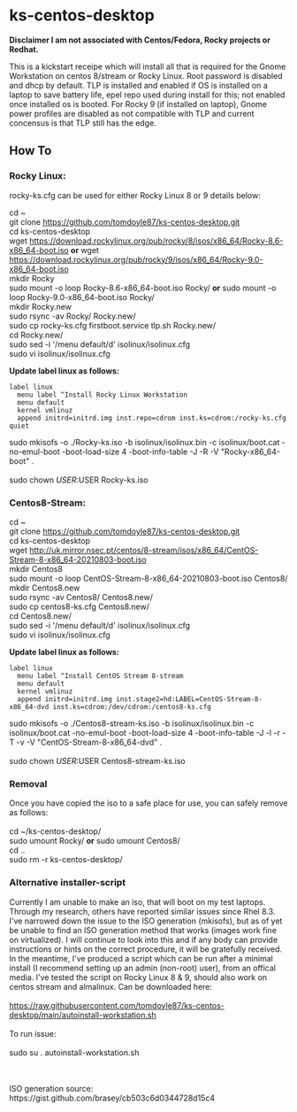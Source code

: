 #  ks-centos-desktop
**Disclaimer I am not associated with Centos/Fedora, Rocky projects or Redhat.**

This is a kickstart receipe which will install all that is required for the Gnome Workstation on centos 8/stream or Rocky Linux. Root password is disabled and dhcp by default. TLP is installed and enabled if OS is installed on a laptop to save battery life, epel repo used during install for this; not enabled once installed os is booted. For Rocky 9 (if installed on laptop), Gnome power profiles are disabled as not compatible with TLP and current concensus is that TLP still has the edge. 

## How To

### Rocky Linux:

rocky-ks.cfg can be used for either Rocky Linux 8 or 9 details below:<BR>
  
cd ~<BR> 
git clone https://github.com/tomdoyle87/ks-centos-desktop.git<BR>
cd ks-centos-desktop<BR>
wget https://download.rockylinux.org/pub/rocky/8/isos/x86_64/Rocky-8.6-x86_64-boot.iso **or** wget https://download.rockylinux.org/pub/rocky/9/isos/x86_64/Rocky-9.0-x86_64-boot.iso<BR>
mkdir Rocky<BR>
sudo mount -o loop Rocky-8.6-x86_64-boot.iso Rocky/ **or** sudo mount -o loop Rocky-9.0-x86_64-boot.iso Rocky/<BR> 
mkdir Rocky.new<BR>
sudo rsync -av Rocky/ Rocky.new/<BR>
sudo cp rocky-ks.cfg firstboot.service tlp.sh Rocky.new/<BR>
cd Rocky.new/<BR>
sudo sed -i '/menu default/d' isolinux/isolinux.cfg<BR>
sudo vi isolinux/isolinux.cfg

**Update label linux as follows:**

    label linux
      menu label ^Install Rocky Linux Workstation
      menu default 
      kernel vmlinuz
      append initrd=initrd.img inst.repo=cdrom inst.ks=cdrom:/rocky-ks.cfg quiet
 
sudo mkisofs -o ./Rocky-ks.iso -b isolinux/isolinux.bin -c isolinux/boot.cat -no-emul-boot -boot-load-size 4 -boot-info-table -J -R -V "Rocky-x86_64-boot" .<BR>
<BR>
sudo chown $USER:$USER Rocky-ks.iso

### Centos8-Stream:

cd ~<BR>
git clone https://github.com/tomdoyle87/ks-centos-desktop.git<BR>
cd ks-centos-desktop<BR>
wget http://uk.mirror.nsec.pt/centos/8-stream/isos/x86_64/CentOS-Stream-8-x86_64-20210803-boot.iso<BR>
mkdir Centos8<BR>
sudo mount -o loop CentOS-Stream-8-x86_64-20210803-boot.iso Centos8/<BR>
mkdir Centos8.new<BR>
sudo rsync -av Centos8/ Centos8.new/<BR>
sudo cp centos8-ks.cfg Centos8.new/<BR>
cd Centos8.new/<BR>
sudo sed -i '/menu default/d' isolinux/isolinux.cfg<BR>
sudo vi isolinux/isolinux.cfg

**Update label linux as follows:**

    label linux
      menu label ^Install CentOS Stream 8-stream
      menu default 
      kernel vmlinuz
      append initrd=initrd.img inst.stage2=hd:LABEL=CentOS-Stream-8-x86_64-dvd inst.ks=cdrom:/dev/cdrom:/centos8-ks.cfg

sudo mkisofs -o ./Centos8-stream-ks.iso -b isolinux/isolinux.bin -c isolinux/boot.cat -no-emul-boot -boot-load-size 4 -boot-info-table -J -l -r -T -v -V "CentOS-Stream-8-x86_64-dvd" .<BR>
<BR>
sudo chown $USER:$USER Centos8-stream-ks.iso<BR>

### Removal
Once you have copied the iso to a safe place for use, you can safely remove as follows:<BR>
<BR>
cd ~/ks-centos-desktop/<BR>
sudo umount Rocky/ **or** sudo umount Centos8/<BR>
cd ..<BR>
sudo rm -r ks-centos-desktop/<BR>

### Alternative installer-script
Currently I am unable to make an iso, that will boot on my test laptops. Through my research, others have reported similar issues since Rhel 8.3. I've narrowed down the issue to the ISO generation (mkisofs), but as of yet be unable to find an ISO generation method that works (images work fine on virtualized). I will continue to look into this and if any body can provide instructions or hints on the correct procedure, it will be gratefully received. In the meantime, I've produced a script which can be run after a minimal install (I recommend setting up an admin (non-root) user), from an offical media. I've tested the script on Rocky Linux 8 & 9, should also work on centos stream and almalinux. Can be downloaded here:<BR>
<BR>
https://raw.githubusercontent.com/tomdoyle87/ks-centos-desktop/main/autoinstall-workstation.sh
<BR>
<BR>
To run issue:<BR>
<BR>
sudo su
. autoinstall-workstation.sh

<BR>
<BR>
ISO generation source: https://gist.github.com/brasey/cb503c6d0344728d15c4
